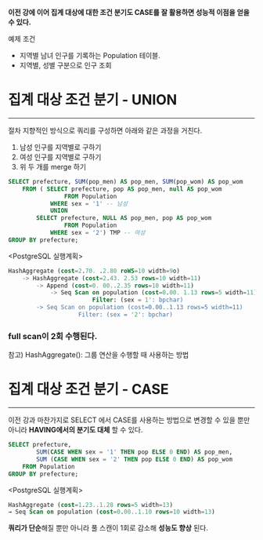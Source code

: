 **이전 강에 이어 집계 대상에 대한 조건 분기도 CASE를 잘 활용하면 성능적 이점을 얻을 수 있다.**

<aside>

예제 조건

- 지역별 남녀 인구를 기록하는 Population 테이블.
- 지역별, 성별 구분으로 인구 조회
</aside>

# 집계 대상 조건 분기 - UNION

---

절차 지향적인 방식으로 쿼리를 구성하면 아래와 같은 과정을 거친다.

1. 남성 인구를 지역별로 구하기
2. 여성 인구를 지역별로 구하기
3. 위 두 개를 merge 하기

```sql
SELECT prefecture, SUM(pop_men) AS pop_men, SUM(pop_wom) AS pop_wom
	FROM ( SELECT prefecture, pop AS pop_men, null AS pop_wom
				FROM Population
			WHERE sex = '1' -- 남성
			UNION
		SELECT prefecture, NULL AS pop_men, pop AS pop_wom
				FROM Population
			WHERE sex = '2') TMP -- 여성
GROUP BY prefecture;
```

<PostgreSQL 실행계획>

```sql
HashAggregate (cost=2.70. .2.80 roWS=10 width=9o)
	-> HashAggregate (cost=2.43. 2.53 rows=10 width=11)
		-> Append (cost=0. 00..2.35 rows=10 width=11)
			-> Seq Scan on population (cost=0.00. 1.13 rows=5 width=11)
						Filter: (sex = 1': bpchar)
		-> Seq Scan on population (cost=0.00..1.13 rows=5 width=11)
					Filter: (sex = '2': bpchar)
```

### full scan이 2회 수행된다.

참고) HashAggregate(): 그룹 연산을 수행할 때 사용하는 방법

# 집계 대상 조건 분기 - CASE

---

이전 강과 마찬가지로 SELECT 에서 CASE를 사용하는 방법으로 변경할 수 있을 뿐만 아니라 **HAVING에서의 분기도 대체** 할 수 있다.

```sql
SELECT prefecture,
		SUM(CASE WHEN sex = '1' THEN pop ELSE 0 END) AS pop_men,
		SUM (CASE WHEN sex = '2' THEN pop ELSE 0 END) AS pop_wom
	FROM Population
GROUP BY prefecture;
```

<PostgreSQL 실행계획>

```sql
HashAggregate (cost=1.23..1.28 rows=5 width=13)
→ Seq Scan on population (cost=0.00..1.10 rows=10 width=13)
```

**쿼리가 단순**해질 뿐만 아니라 풀 스캔이 1회로 감소해 **성능도 향상** 된다.